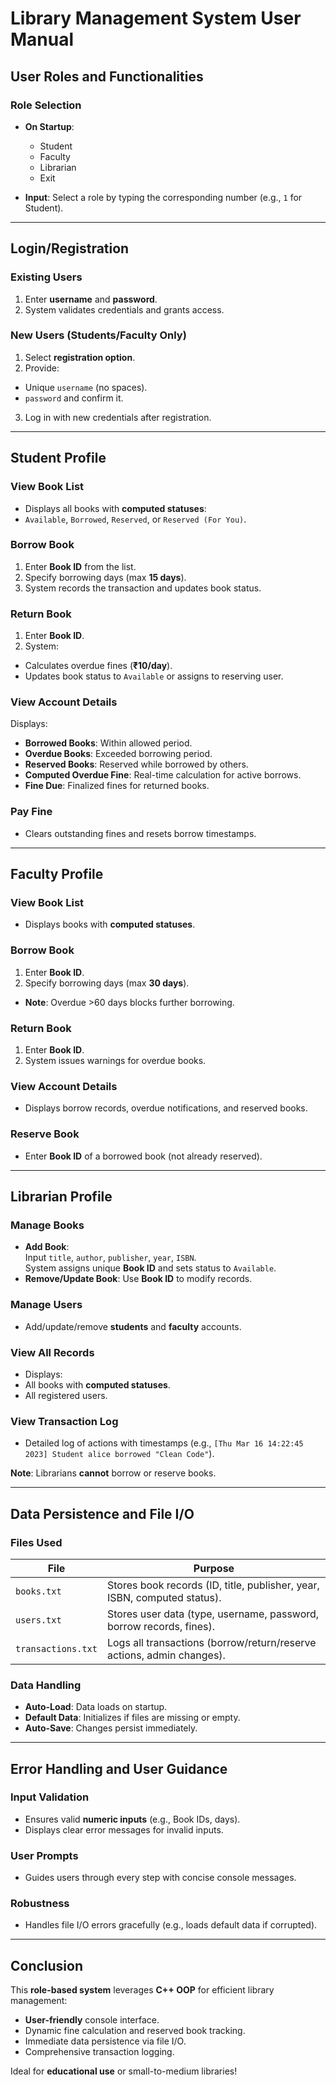 # Library Management System User Manual

## User Roles and Functionalities 

### Role Selection
- **On Startup**:  
  - Student
  - Faculty
  - Librarian
  - Exit

- **Input**: Select a role by typing the corresponding number (e.g., `1` for Student).

---

## Login/Registration 

### Existing Users
1. Enter **username** and **password**.  
2. System validates credentials and grants access.  

### New Users (Students/Faculty Only)
1. Select **registration option**.  
2. Provide:  
 - Unique `username` (no spaces).  
 - `password` and confirm it.  
3. Log in with new credentials after registration.  

---

## Student Profile 

### View Book List
- Displays all books with **computed statuses**:  
- `Available`, `Borrowed`, `Reserved`, or `Reserved (For You)`.

### Borrow Book
1. Enter **Book ID** from the list.  
2. Specify borrowing days (max **15 days**).  
3. System records the transaction and updates book status.  

### Return Book
1. Enter **Book ID**.  
2. System:  
 - Calculates overdue fines (**₹10/day**).  
 - Updates book status to `Available` or assigns to reserving user.  

### View Account Details
Displays:  
- **Borrowed Books**: Within allowed period.  
- **Overdue Books**: Exceeded borrowing period.  
- **Reserved Books**: Reserved while borrowed by others.  
- **Computed Overdue Fine**: Real-time calculation for active borrows.  
- **Fine Due**: Finalized fines for returned books.  

### Pay Fine
- Clears outstanding fines and resets borrow timestamps.  

---

## Faculty Profile 

### View Book List
- Displays books with **computed statuses**.  

### Borrow Book
1. Enter **Book ID**.  
2. Specify borrowing days (max **30 days**).  
 - **Note**: Overdue >60 days blocks further borrowing.  

### Return Book
1. Enter **Book ID**.  
2. System issues warnings for overdue books.  

### View Account Details
- Displays borrow records, overdue notifications, and reserved books.  

### Reserve Book
- Enter **Book ID** of a borrowed book (not already reserved).  

---

## Librarian Profile 

### Manage Books
- **Add Book**:  
Input `title`, `author`, `publisher`, `year`, `ISBN`.  
System assigns unique **Book ID** and sets status to `Available`.  
- **Remove/Update Book**: Use **Book ID** to modify records.  

### Manage Users
- Add/update/remove **students** and **faculty** accounts.  

### View All Records
- Displays:  
- All books with **computed statuses**.  
- All registered users.  

### View Transaction Log
- Detailed log of actions with timestamps (e.g., `[Thu Mar 16 14:22:45 2023] Student alice borrowed "Clean Code"`).  

 **Note**: Librarians **cannot** borrow or reserve books.  
 

---

## Data Persistence and File I/O 

### Files Used
| File               | Purpose                                                                 |
|--------------------|-------------------------------------------------------------------------|
| `books.txt`        | Stores book records (ID, title, publisher, year, ISBN, computed status). |
| `users.txt`        | Stores user data (type, username, password, borrow records, fines).     |
| `transactions.txt` | Logs all transactions (borrow/return/reserve actions, admin changes).    |

### Data Handling
- **Auto-Load**: Data loads on startup.  
- **Default Data**: Initializes if files are missing or empty.  
- **Auto-Save**: Changes persist immediately.  

---

## Error Handling and User Guidance 

### Input Validation
- Ensures valid **numeric inputs** (e.g., Book IDs, days).  
- Displays clear error messages for invalid inputs.  

### User Prompts
- Guides users through every step with concise console messages.  

### Robustness
- Handles file I/O errors gracefully (e.g., loads default data if corrupted).  

---

## Conclusion 
This **role-based system** leverages **C++ OOP** for efficient library management:  
-  **User-friendly** console interface.  
-  Dynamic fine calculation and reserved book tracking.  
-  Immediate data persistence via file I/O.  
-  Comprehensive transaction logging.  

Ideal for **educational use** or small-to-medium libraries!  